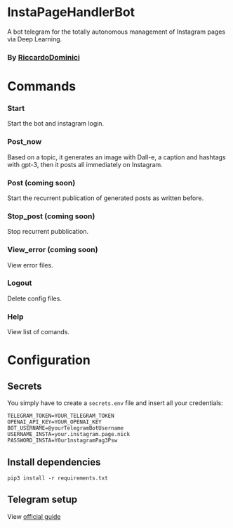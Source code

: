 # InstaPageHandlerBot
A bot telegram for the totally autonomous management of Instagram pages via Deep Learning.

### By [RiccardoDominici](https://github.com/RiccardoDominici)

# Commands
### Start 
Start the bot and instagram login.
### Post_now
Based on a topic, it generates an image with Dall-e, a caption and hashtags with gpt-3, then it posts all immediately on Instagram. 
### Post (coming soon)
Start the recurrent publication of generated posts as written before.
### Stop_post (coming soon)
Stop recurrent pubblication.
### View_error (coming soon)
View error files.
### Logout 
Delete config files. 
### Help 
View list of comands.

# Configuration
## Secrets

You simply have to create a ``` secrets.env ``` file and insert all your credentials:
```
TELEGRAM_TOKEN=YOUR_TELEGRAM_TOKEN
OPENAI_API_KEY=YOUR_OPENAI_KEY
BOT_USERNAME=@yourTelegramBotUsername
USERNAME_INSTA=your.instagram.page.nick
PASSWORD_INSTA=Y0ur1nstagramPag3Psw
```
## Install dependencies

```
pip3 install -r requirements.txt
```

## Telegram setup

View [official guide](https://core.telegram.org/bots#how-do-i-create-a-bot)
